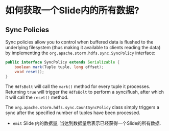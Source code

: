 # 如何获取一个Slide内的所有数据?

## Sync Policies
Sync policies allow you to control when buffered data is flushed to the underlying filesystem (thus making it available to clients reading the data) by implementing the `org.apache.storm.hdfs.sync.SyncPolicy` interface:
```java
public interface SyncPolicy extends Serializable {
    boolean mark(Tuple tuple, long offset);
    void reset();
}
```
The `HdfsBolt` will call the `mark()` method for every tuple it processes. Returning `true` will trigger the `HdfsBolt` to perform a sync/flush, after which it will call the `reset()` method.

The `org.apache.storm.hdfs.sync.CountSyncPolicy` class simply triggers a sync after the specified number of tuples have been processed.

- `emit` Slide 内的数据量, 当达到数据量后表示已经获得一个Slide的所有数据.
